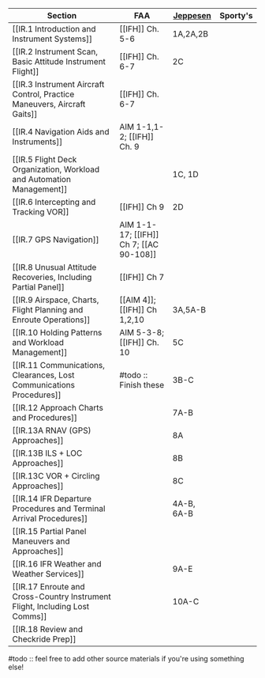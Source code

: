    | Section                                                                  | FAA                                     | [Jeppesen](https://shop.jeppesen.com/All-Products/Training/Training-Type/E-Books/Instrument-Commercial-E-book/p/10277281) | Sporty's |
   | ------------------------------------------------------------------------ | --------------------------------------- | ------------------------------------------------------------------------------------------------------------------------- | -------- |
   | [[IR.1 Introduction and Instrument Systems]]                             | [[IFH]] Ch. 5-6                         | 1A,2A,2B                                                                                                                  |          |
   | [[IR.2 Instrument Scan, Basic Attitude Instrument Flight]]               | [[IFH]] Ch. 6-7                         | 2C                                                                                                                        |          |
   | [[IR.3 Instrument Aircraft Control, Practice Maneuvers, Aircraft Gaits]] | [[IFH]] Ch. 6-7                         |                                                                                                                           |          |
   | [[IR.4 Navigation Aids and Instruments]]                                 | AIM 1-1,1-2; [[IFH]] Ch. 9              |                                                                                                                           |          |
   | [[IR.5 Flight Deck Organization, Workload and Automation Management]]       |                                         | 1C, 1D                                                                                                                    |          |
   | [[IR.6 Intercepting and Tracking VOR]]                                   | [[IFH]] Ch 9                            | 2D                                                                                                                        |          |
   | [[IR.7 GPS Navigation]]                                                  | AIM 1-1-17; [[IFH]] Ch 7; [[AC 90-108]] |                                                                                                                           |          |
   | [[IR.8 Unusual Attitude Recoveries, Including Partial Panel]]            | [[IFH]] Ch 7                            |                                                                                                                           |          |
   | [[IR.9 Airspace, Charts, Flight Planning and Enroute Operations]]        | [[AIM 4]]; [[IFH]] Ch 1,2,10            | 3A,5A-B                                                                                                                   |          |
   | [[IR.10 Holding Patterns and Workload Management]]                       | AIM 5-3-8; [[IFH]] Ch. 10               | 5C                                                                                                                        |          |
   | [[IR.11 Communications, Clearances, Lost Communications Procedures]]     | #todo :: Finish these                   | 3B-C                                                                                                                      |          |
   | [[IR.12 Approach Charts and Procedures]]                                 |                                         | 7A-B                                                                                                                      |          |
   | [[IR.13A RNAV (GPS) Approaches]]                                         |                                         | 8A                                                                                                                        |          |
   | [[IR.13B ILS + LOC Approaches]]                                          |                                         | 8B                                                                                                                        |          |
   | [[IR.13C VOR + Circling Approaches]]                                     |                                         | 8C                                                                                                                        |          |
   | [[IR.14 IFR Departure Procedures and Terminal Arrival Procedures]]       |                                         | 4A-B, 6A-B                                                                                                                |          |
   | [[IR.15 Partial Panel Maneuvers and Approaches]]                         |                                         |                                                                                                                           |          |
   | [[IR.16 IFR Weather and Weather Services]]                               |                                         | 9A-E                                                                                                                      |          |
   | [[IR.17 Enroute and Cross-Country Instrument Flight, Including Lost Comms]]                    |                                         | 10A-C                                                                                                                     |          |
   | [[IR.18 Review and Checkride Prep]]                                      |                                         |                                                                                                                           |          |

#todo :: feel free to add other source materials if you're using something else!